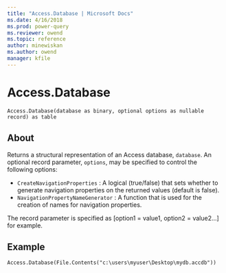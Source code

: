 ```yaml
---
title: "Access.Database | Microsoft Docs"
ms.date: 4/16/2018
ms.prod: power-query
ms.reviewer: owend
ms.topic: reference
author: minewiskan
ms.author: owend
manager: kfile
---
```

# Access.Database

  
```  
Access.Database(database as binary, optional options as nullable record) as table  
```  
  
## About  
Returns a structural representation of an Access database, <code>database</code>. An optional record parameter, <code>options</code>, may be specified to control the following options: <ul> <li> <code>CreateNavigationProperties</code> : A logical (true/false) that sets whether to generate navigation properties on the returned values (default is false).</li> <li> <code>NavigationPropertyNameGenerator</code> : A function that is used for the creation of names for navigation properties.</li> </ul> The record parameter is specified as [option1 = value1, option2 = value2...] for example.  
  
## Example  
  
```  
Access.Database(File.Contents("c:\users\myuser\Desktop\mydb.accdb"))  
```  
  
